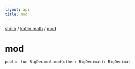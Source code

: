 ```yaml
---
layout: api
title: mod
---
```

[stdlib](../index.md) / [kotlin.math](index.md) / [mod](mod.md)

# mod

```
public fun BigDecimal.mod(other: BigDecimal): BigDecimal
```
